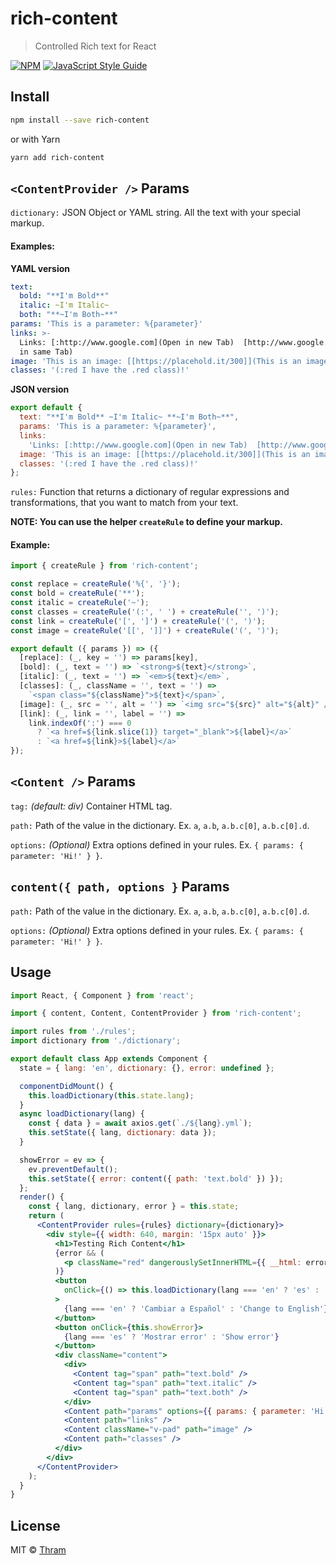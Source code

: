 # rich-content

> Controlled Rich text for React

[![NPM](https://img.shields.io/npm/v/rich-content.svg)](https://www.npmjs.com/package/rich-content) [![JavaScript Style Guide](https://img.shields.io/badge/code_style-standard-brightgreen.svg)](https://standardjs.com)

## Install

```bash
npm install --save rich-content
```

or with Yarn

```bash
yarn add rich-content
```

## `<ContentProvider />` Params

`dictionary:` JSON Object or YAML string. All the text with your special markup.

#### Examples:

**YAML version**

```yaml
text:
  bold: "**I'm Bold**"
  italic: ~I'm Italic~
  both: "**~I'm Both~**"
params: 'This is a parameter: %{parameter}'
links: >-
  Links: [:http://www.google.com](Open in new Tab)  [http://www.google.com](Open
  in same Tab)
image: 'This is an image: [[https://placehold.it/300]](This is an image)'
classes: '(:red I have the .red class)!'
```

**JSON version**

```js
export default {
  text: "**I'm Bold** ~I'm Italic~ **~I'm Both~**",
  params: 'This is a parameter: %{parameter}',
  links:
    'Links: [:http://www.google.com](Open in new Tab)  [http://www.google.com](Open in same Tab)',
  image: 'This is an image: [[https://placehold.it/300]](This is an image)',
  classes: '(:red I have the .red class)!'
};
```

`rules:` Function that returns a dictionary of regular expressions and transformations, that you want to match from your text.

**NOTE: You can use the helper `createRule` to define your markup.**

#### Example:

```js
import { createRule } from 'rich-content';

const replace = createRule('%{', '}');
const bold = createRule('**');
const italic = createRule('~');
const classes = createRule('(:', ' ') + createRule('', ')');
const link = createRule('[', ']') + createRule('(', ')');
const image = createRule('[[', ']]') + createRule('(', ')');

export default ({ params }) => ({
  [replace]: (_, key = '') => params[key],
  [bold]: (_, text = '') => `<strong>${text}</strong>`,
  [italic]: (_, text = '') => `<em>${text}</em>`,
  [classes]: (_, className = '', text = '') =>
    `<span class="${className}">${text}</span>`,
  [image]: (_, src = '', alt = '') => `<img src="${src}" alt="${alt}" />`,
  [link]: (_, link = '', label = '') =>
    link.indexOf(':') === 0
      ? `<a href=${link.slice(1)} target="_blank">${label}</a>`
      : `<a href=${link}>${label}</a>`
});
```

## `<Content />` Params

`tag:` _(default: div)_ Container HTML tag.

`path:` Path of the value in the dictionary. Ex. `a`, `a.b`, `a.b.c[0]`, `a.b.c[0].d`.

`options:` _(Optional)_ Extra options defined in your rules. Ex. `{ params: { parameter: 'Hi!' } }`.

## `content({ path, options }` Params

`path:` Path of the value in the dictionary. Ex. `a`, `a.b`, `a.b.c[0]`, `a.b.c[0].d`.

`options:` _(Optional)_ Extra options defined in your rules. Ex. `{ params: { parameter: 'Hi!' } }`.

## Usage

```jsx
import React, { Component } from 'react';

import { content, Content, ContentProvider } from 'rich-content';

import rules from './rules';
import dictionary from './dictionary';

export default class App extends Component {
  state = { lang: 'en', dictionary: {}, error: undefined };

  componentDidMount() {
    this.loadDictionary(this.state.lang);
  }
  async loadDictionary(lang) {
    const { data } = await axios.get(`./${lang}.yml`);
    this.setState({ lang, dictionary: data });
  }

  showError = ev => {
    ev.preventDefault();
    this.setState({ error: content({ path: 'text.bold' }) });
  };
  render() {
    const { lang, dictionary, error } = this.state;
    return (
      <ContentProvider rules={rules} dictionary={dictionary}>
        <div style={{ width: 640, margin: '15px auto' }}>
          <h1>Testing Rich Content</h1>
          {error && (
            <p className="red" dangerouslySetInnerHTML={{ __html: error }} />
          )}
          <button
            onClick={() => this.loadDictionary(lang === 'en' ? 'es' : 'en')}
          >
            {lang === 'en' ? 'Cambiar a Español' : 'Change to English'}
          </button>
          <button onClick={this.showError}>
            {lang === 'es' ? 'Mostrar error' : 'Show error'}
          </button>
          <div className="content">
            <div>
              <Content tag="span" path="text.bold" />
              <Content tag="span" path="text.italic" />
              <Content tag="span" path="text.both" />
            </div>
            <Content path="params" options={{ params: { parameter: 'Hi!' } }} />
            <Content path="links" />
            <Content className="v-pad" path="image" />
            <Content path="classes" />
          </div>
        </div>
      </ContentProvider>
    );
  }
}
```

## License

MIT © [Thram](https://github.com/Thram)
